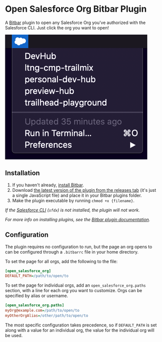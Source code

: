 # Open Salesforce Org Bitbar Plugin

A [Bitbar](https://getbitbar.com/) plugin to open any Salesforce Org you've authorized with the Salesforce CLI. Just click the org you want to open!

![screenshot](/assets/screenshot.png)

## Installation

1. If you haven't already, [install Bitbar](https://github.com/matryer/bitbar#get-started).
2. Download [the latest version of the plugin from the releases tab](https://github.com/kacrouse/bitbar-plugin-open-sf-org/releases/latest) (it's just a single JavaScript file) and place it in your Bitbar plugins folder.
3. Make the plugin executable by running `chmod +x {filename}`.

_If the [Salesforce CLI](https://developer.salesforce.com/tools/sfdxcli) (`sfdx`) is not installed, the plugin will not work._

_For more info on installing plugins, see the [Bitbar plugin documentation](https://github.com/matryer/bitbar#installing-plugins)._

## Configuration

The plugin requires no configuration to run, but the page an org opens to can be configured through a `.bitbarrc` file in your home directory.

To set the page for all orgs, add the following to the file:

```ini
[open_salesforce_org]
DEFAULT_PATH=/path/to/open/to
```

To set the page for individual orgs, add an `open_salesforce_org.paths` section, with a line for each org you want to customize. Orgs can be specified by alias or username.

```ini
[open_salesforce_org.paths]
myOrg@example.com=/path/to/open/to
myOtherOrgAlias=/other/path/to/open/to
```

The most specific configuration takes precedence, so if `DEFAULT_PATH` is set along with a value for an individual org, the value for the individual org will be used.
